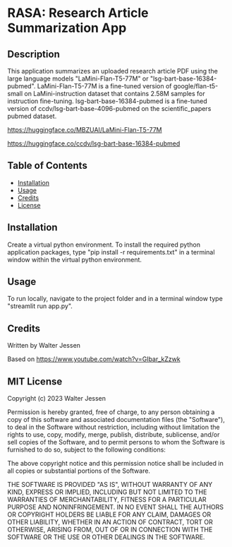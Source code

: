 # RASA: Research Article Summarization App

## Description

This application summarizes an uploaded research article PDF using the large language models "LaMini-Flan-T5-77M" or "lsg-bart-base-16384-pubmed". LaMini-Flan-T5-77M is a fine-tuned version of google/flan-t5-small on LaMini-instruction dataset that contains 2.58M samples for instruction fine-tuning. lsg-bart-base-16384-pubmed is a fine-tuned version of ccdv/lsg-bart-base-4096-pubmed on the scientific_papers pubmed dataset. 

https://huggingface.co/MBZUAI/LaMini-Flan-T5-77M

https://huggingface.co/ccdv/lsg-bart-base-16384-pubmed

## Table of Contents

- [Installation](#installation)
- [Usage](#usage)
- [Credits](#credits)
- [License](#license)

## Installation

Create a virtual python environment. To install the required python application packages, type "pip install -r requirements.txt" in a terminal window within the virtual python environment.

## Usage

To run locally, navigate to the project folder and in a terminal window type "streamlit run app.py". 

## Credits

Written by Walter Jessen

Based on https://www.youtube.com/watch?v=GIbar_kZzwk

## MIT License

Copyright (c) 2023 Walter Jessen

Permission is hereby granted, free of charge, to any person obtaining a copy
of this software and associated documentation files (the "Software"), to deal
in the Software without restriction, including without limitation the rights
to use, copy, modify, merge, publish, distribute, sublicense, and/or sell
copies of the Software, and to permit persons to whom the Software is
furnished to do so, subject to the following conditions:

The above copyright notice and this permission notice shall be included in all
copies or substantial portions of the Software.

THE SOFTWARE IS PROVIDED "AS IS", WITHOUT WARRANTY OF ANY KIND, EXPRESS OR
IMPLIED, INCLUDING BUT NOT LIMITED TO THE WARRANTIES OF MERCHANTABILITY,
FITNESS FOR A PARTICULAR PURPOSE AND NONINFRINGEMENT. IN NO EVENT SHALL THE
AUTHORS OR COPYRIGHT HOLDERS BE LIABLE FOR ANY CLAIM, DAMAGES OR OTHER
LIABILITY, WHETHER IN AN ACTION OF CONTRACT, TORT OR OTHERWISE, ARISING FROM,
OUT OF OR IN CONNECTION WITH THE SOFTWARE OR THE USE OR OTHER DEALINGS IN THE
SOFTWARE.